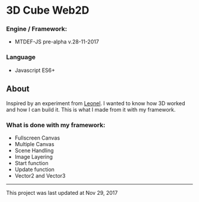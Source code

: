 # 3D Cube Web2D

### Engine / Framework:
- MTDEF-JS pre-alpha v.28-11-2017

### Language
- Javascript ES6+

## About

Inspired by an experiment from [Leonel](https://codentronix.com/2011/05/10/html5-experiment-a-rotating-solid-cube/). I wanted to know how 3D worked and how I can build it. This is what I made from it with my framework.

### What is done with my framework:
- Fullscreen Canvas
- Multiple Canvas
- Scene Handling
- Image Layering
- Start function
- Update function
- Vector2 and Vector3

---

This project was last updated at Nov 29, 2017